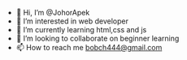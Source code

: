 - 👋 Hi, I’m @JohorApek
- 👀 I’m interested in web developer 
- 🌱 I’m currently learning html,css and js
- 💞️ I’m looking to collaborate on beginner learning 
- 📫 How to reach me bobch444@gmail.com 

<!---
JohorApek/JohorApek is a ✨ special ✨ repository because its `README.md` (this file) appears on your GitHub profile.
You can click the Preview link to take a look at your changes.
--->
